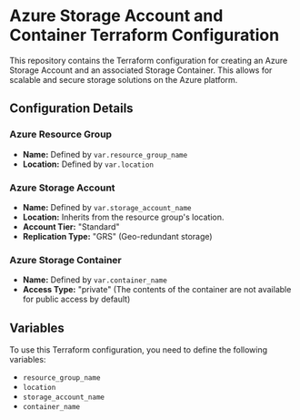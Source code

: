 # Azure Storage Account and Container Terraform Configuration

This repository contains the Terraform configuration for creating an Azure Storage Account and an associated Storage Container. This allows for scalable and secure storage solutions on the Azure platform.

## Configuration Details

### Azure Resource Group

- **Name:** Defined by `var.resource_group_name`
- **Location:** Defined by `var.location`

### Azure Storage Account

- **Name:** Defined by `var.storage_account_name`
- **Location:** Inherits from the resource group's location.
- **Account Tier:** "Standard"
- **Replication Type:** "GRS" (Geo-redundant storage)

### Azure Storage Container

- **Name:** Defined by `var.container_name`
- **Access Type:** "private" (The contents of the container are not available for public access by default)

## Variables

To use this Terraform configuration, you need to define the following variables:

- `resource_group_name`
- `location`
- `storage_account_name`
- `container_name`
